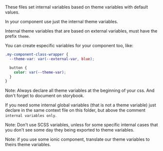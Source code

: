 These files set internal variables based on theme variables with default values.

In your component use just the internal theme variables.

Internal theme variables that are based on external variables, must have the prefix `theme`.

You can create especific variables for your component too, like:
```css
.my-component-class-wrapper {
  --theme-var: var(--external-var, blue);

  button {
    color: var(--theme-var);
  }
}
```
Note: Always declare all theme variables at the beginning of your css. And don't forget to document on storybook.

If you need some internal global variables (that is not a theme variable) just declare in the same context file on this folder, but above the comment `internal variables only`.

Note: Don't use SCSS variables, unless for some specific internal cases that you don't see some day they being exported to theme variables.

Note: if you use some ionic component, translate our theme variables to theirs theme variables.
